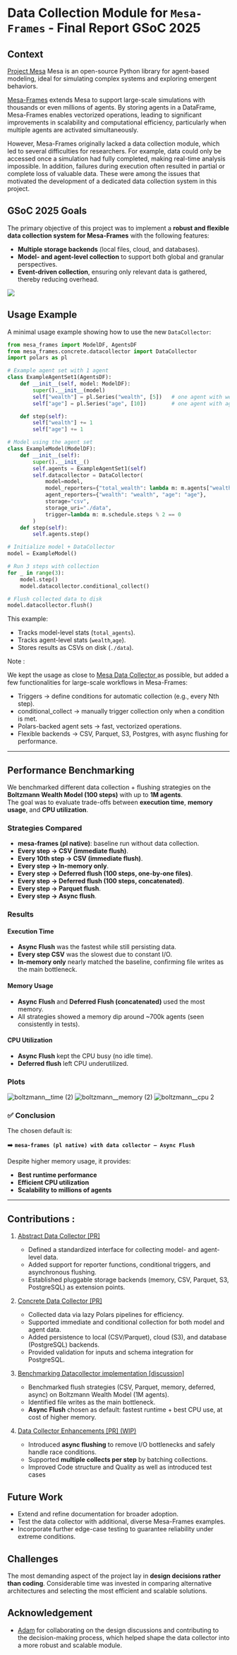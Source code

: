 # Data Collection Module for `Mesa-Frames` - Final Report GSoC 2025

## Context
[Project Mesa](https://github.com/projectmesa) Mesa is an open-source Python library for agent-based modeling, ideal for simulating complex systems and exploring emergent behaviors.

[Mesa-Frames](https://github.com/projectmesa/mesa-frames) extends Mesa to support large-scale simulations with thousands or even millions of agents. By storing agents in a DataFrame, Mesa-Frames enables vectorized operations, leading to significant improvements in scalability and computational efficiency, particularly when multiple agents are activated simultaneously.

However, Mesa-Frames originally lacked a data collection module, which led to several difficulties for researchers. For example, data could only be accessed once a simulation had fully completed, making real-time analysis impossible. In addition, failures during execution often resulted in partial or complete loss of valuable data. These were among the issues that motivated the development of a dedicated data collection system in this project.


## GSoC 2025 Goals
The primary objective of this project was to implement a **robust and flexible data collection system for Mesa-Frames** with the following features:  
- **Multiple storage backends** (local files, cloud, and databases).  
- **Model- and agent-level collection** to support both global and granular perspectives.  
- **Event-driven collection**, ensuring only relevant data is gathered, thereby reducing overhead.  

![](Mesa-Frames.jpg)

## Usage Example  

A minimal usage example showing how to use the new `DataCollector`:  

```python
from mesa_frames import ModelDF, AgentsDF
from mesa_frames.concrete.datacollector import DataCollector
import polars as pl

# Example agent set with 1 agent
class ExampleAgentSet1(AgentsDF):
    def __init__(self, model: ModelDF):
        super().__init__(model)
        self["wealth"] = pl.Series("wealth", [5])   # one agent with wealth=5
        self["age"] = pl.Series("age", [10])        # one agent with age=10

    def step(self):
        self["wealth"] += 1
        self["age"] += 1

# Model using the agent set
class ExampleModel(ModelDF):
    def __init__(self):
        super().__init__()
        self.agents = ExampleAgentSet1(self)
        self.datacollector = DataCollector(
            model=model,
            model_reporters={"total_wealth": lambda m: m.agents["wealth"].sum()},
            agent_reporters={"wealth": "wealth", "age": "age"},
            storage="csv",
            storage_uri="./data",
            trigger=lambda m: m.schedule.steps % 2 == 0
        )
    def step(self):
        self.agents.step()

# Initialize model + DataCollector
model = ExampleModel()

# Run 3 steps with collection
for _ in range(3):
    model.step()
    model.datacollector.conditional_collect()

# Flush collected data to disk
model.datacollector.flush()
```

This example:  
- Tracks model-level stats (`total_agents`).  
- Tracks agent-level stats (`wealth`,`age`).  
- Stores results as CSVs on disk (`./data`).  

Note :

We kept the usage as close to [Mesa Data Collector ](https://mesa.readthedocs.io/latest/tutorials/2_collecting_data.html) as possible, but added a few functionalities for large-scale workflows in Mesa-Frames:

- Triggers → define conditions for automatic collection (e.g., every Nth step).
- conditional_collect → manually trigger collection only when a condition is met.
- Polars-backed agent sets → fast, vectorized operations.
- Flexible backends → CSV, Parquet, S3, Postgres, with async flushing for performance.

---

## Performance Benchmarking  

We benchmarked different data collection + flushing strategies on the **Boltzmann Wealth Model (100 steps)** with up to **1M agents**.  
The goal was to evaluate trade-offs between **execution time**, **memory usage**, and **CPU utilization**.  

### Strategies Compared  
- **mesa-frames (pl native)**: baseline run without data collection.  
- **Every step → CSV (immediate flush)**.  
- **Every 10th step → CSV (immediate flush)**.  
- **Every step → In-memory only**.  
- **Every step → Deferred flush (100 steps, one-by-one files)**.  
- **Every step → Deferred flush (100 steps, concatenated)**.  
- **Every step → Parquet flush**.  
- **Every step → Async flush**.  

### Results  

#### Execution Time  
- **Async Flush** was the fastest while still persisting data.  
- **Every step CSV** was the slowest due to constant I/O.  
- **In-memory only** nearly matched the baseline, confirming file writes as the main bottleneck.  

#### Memory Usage  
- **Async Flush** and **Deferred Flush (concatenated)** used the most memory.  
- All strategies showed a memory dip around ~700k agents (seen consistently in tests).  

#### CPU Utilization  
- **Async Flush** kept the CPU busy (no idle time).  
- **Deferred flush** left CPU underutilized.  

### Plots  

<img alt="boltzmann__time (2)" src="https://github.com/user-attachments/assets/18404e76-3981-4709-a363-be6adb877c51" />  
<img alt="boltzmann__memory (2)" src="https://github.com/user-attachments/assets/98fa9d97-6f1c-4540-ae99-5f5a3bc8ab02" />  
<img alt="boltzmann__cpu 2" src="https://github.com/user-attachments/assets/4d816c18-1695-47da-84b9-41e86f09d736" />  

### ✅ Conclusion  
The chosen default is:  

➡️ **`mesa-frames (pl native) with data collector – Async Flush`**  

Despite higher memory usage, it provides:  
- **Best runtime performance**  
- **Efficient CPU utilization**  
- **Scalability to millions of agents**  

---


## Contributions :
1. [Abstract Data Collector [PR]](https://github.com/projectmesa/mesa-frames/pull/156) 
    - Defined a standardized interface for collecting model- and agent-level data.  
    - Added support for reporter functions, conditional triggers, and asynchronous flushing.  
    - Established pluggable storage backends (memory, CSV, Parquet, S3, PostgreSQL) as extension points.  

2. [Concrete Data Collector [PR]](https://github.com/projectmesa/mesa-frames/pull/161) 
    - Collected data via lazy Polars pipelines for efficiency.  
    - Supported immediate and conditional collection for both model and agent data.  
    - Added persistence to local (CSV/Parquet), cloud (S3), and database (PostgreSQL) backends.  
    - Provided validation for inputs and schema integration for PostgreSQL.  
3. [Benchmarking Datacollector implementation [discussion]](https://github.com/projectmesa/mesa-frames/discussions/168)
   - Benchmarked flush strategies (CSV, Parquet, memory, deferred, async) on Boltzmann Wealth Model (1M agents).  
   - Identified file writes as the main bottleneck.  
   - **Async Flush** chosen as default: fastest runtime + best CPU use, at cost of higher memory.  

4. [Data Collector Enhancements [PR] (WIP)](https://github.com/projectmesa/mesa-frames/pull/167) 
    - Introduced **async flushing** to remove I/O bottlenecks and safely handle race conditions.  
    - Supported **multiple collects per step** by batching collections. 
    - Improved Code structure and Quality as well as introduced test cases


## Future Work
- Extend and refine documentation for broader adoption.  
- Test the data collector with additional, diverse Mesa-Frames examples.  
- Incorporate further edge-case testing to guarantee reliability under extreme conditions.  


## Challenges
The most demanding aspect of the project lay in **design decisions rather than coding**. Considerable time was invested in comparing alternative architectures and selecting the most efficient and scalable solutions.  


## Acknowledgement
- [Adam](https://github.com/adamamer20) for collaborating on the design discussions and contributing to the decision-making process, which helped shape the data collector into a more robust and scalable module.